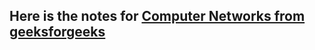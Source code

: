 ## Here is the notes for [Computer Networks from geeksforgeeks](https://www.geeksforgeeks.org/computer-network-tutorials/?ref=ghm)